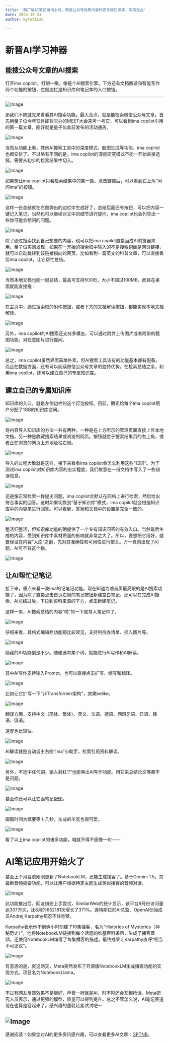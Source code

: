 ```yaml
---
title: '鹅厂版AI笔记悄悄上线，微信公众号优质内容秒变专属知识库，实测在此'
date: 2024-10-31
author: ByteAILab

---
```


# 新晋AI学习神器

## 能搜公众号文章的AI搜索

打开ima copilot，打眼一瞅，像是个AI搜索引擎。下方还有文档解读和智能写作两个功能的按钮，左侧边栏是知识库和笔记本的入口按钮。

---


![Image](http://www.jesonc.com/Fpm5xfVBx-0R9J__Qgo5Aae4PKdF)

那我们不妨就先来看看其AI搜索功能。最大亮点，就是能检索微信公众号文章。首先用量子位今年12月即将举办的MEET大会来考一考它，可以看到ima copilot引用的第一篇文章，刚好就是量子位此前发布的活动通告。

![Image](http://www.jesonc.com/FttQFFkn-aX42RKyHtig5_gw_-t5)

当然从功能上看，其他AI搜索工具中的深度模式、脑图生成等功能，ima copilot也都安排了。不过略有不同的是，ima copilot的深度研究模式不能一开始直接选择，需要从初步的检索结果中切入。

![Image](http://www.jesonc.com/Fl95ZECUuB9eJe9uek8O54ZhUNcH)

如果想让ima copilot只看检索结果中的某一篇，点击链接后，可以看到右上角“问问ima”的按钮。

![Image](http://www.jesonc.com/FhOQiUq7oMcIATolfBDs9XQNeNpd)

这样一份总结就在右侧弹出的边栏中生成好了，总结后面还有按钮，可以把内容一键记入笔记。当然也可以继续对文中的细节进行提问，ima copilot也会列举出一些你可能会想问的问题。

![Image](http://www.jesonc.com/Ft5Y4eh7qg1td7SSUXw9fTdaSXEc)

除了通过搜索找到自己想要的内容，也可以把ima copilot直接当成AI浏览器来用。量子位实测发现，如果在一开始的搜索框中输入的不是搜索词而是网页链接，就可以自动跳转到该链接指向的网页。比如看到一篇英文的科普文章，可以直接丢给ima copilot，让它帮忙总结。

![Image](http://www.jesonc.com/FvDoUgw18fSQgXQultJXt4Utd3tv)

当然本地文档也能一键总结，最高可支持500页，大小不超过100MB。而且在桌面就能直接拖：

![Image](http://www.jesonc.com/FjRozvSO-GnyS8VmDiXMP2JjiYb_)

在主页中，通过搜索框的附件按钮，或者下方的文档解读按钮，都能实现本地文档解读。

![Image](http://www.jesonc.com/Fgz2jE9ZJaKq6IaapwCZC60TJcKL)

另外，ima copilot的AI搜索还支持多模态，可以通过附件上传图片或者附带的截图功能，对任意图片进行提问。

![Image](http://www.jesonc.com/Flw9X4qAKWEuJFRPD0XiGg687liy)

总之，ima copilot虽然界面简单朴素，但AI搜索工具该有的功能基本都有配备，而且在数据方面，还有可以阅读微信公众号文章的独特优势。在检索总结之余，利用ima copilot，还可以建立自己的专属知识库。

## 建立自己的专属知识库

知识库的入口，就是左侧边栏的这个灯泡按钮。目前，腾讯给每个ima copilot用户分配了1GB的知识库空间。

![Image](http://www.jesonc.com/FquM2bw-qVaklyTt22EFuD5RsqAW)

将内容导入知识库的方法一共有两种，一种是在上方所示的管理页面直接上传本地文档，另一种是收藏搜索结果或浏览的网页。按钮就位于搜索结果页的右上角，或者正在浏览的网页上方地址栏右侧。

![Image](http://www.jesonc.com/FiOjO1cRQtmyFXTAZVa8L8CMvIK-)

导入的过程大致就是这样，接下来看看ima copilot会怎么利用这些“知识”。为了测试ima copilot对知识库内容的忠实程度，我们故意在一份文档中写入了一些错误信息。

![Image](http://www.jesonc.com/FjETSuQjH_RMua9Kir4A9lnMUzrC)

还是像正常检索一样提出问题，ima copilot会默认在网络上进行检索，然后给出符合事实的回答。这时如果切换到“基于知识库”模式，ima copilot就会根据知识库中的内容来进行回答。可以看到，答案和文档中的设置是完全一致的。

![Image](http://www.jesonc.com/FpBbW7yuTJS7BTxQIF0hvp0SBV60)

整活归整活，但知识库功能的确提供了一个专有知识问答的有效入口。当然最后生成的内容，受到知识库中素材质量的影响就非常之大了。所以，要想把它用好，就要保证在内容“入库”之前，先对其准确性和可用性进行把关。万一真的出现了问题，AI可不背这个锅。

![Image](http://www.jesonc.com/FtPWmODLczNDBsRRM2baHrDguK5j)

## 让AI帮忙记笔记

接下来，重点来看一波ima的记笔记功能。现在知道为啥首页最亮眼的是AI搜索功能了，因为除了直接点击首页右侧的笔记按钮新建空白笔记，还可以在完成AI搜索、AI总结过后，下拉到资料来源的下方，点击新建笔记。

这样一来，AI搜索总结的内容“啪”的一下就导入笔记中了。

![Image](http://www.jesonc.com/FsqOlLHGYjJhsPw-0sk3Rk9Fo3Xw)

仔细来看，其格式编辑栏功能都比较常见，支持列待办清单、插入图片等。

![Image](http://www.jesonc.com/FndRTUeywJXjBIKpV_LfjSEZJPj_)

隐藏的AI功能倒是不少。随便选中某个词，就能进行AI写作和AI解读。

![Image](http://www.jesonc.com/FhrNd5hhA5dprlTx1NCFVFVzekbh)

其中AI写作支持输入Prompt，也可以直接点击扩写、缩写和翻译。

![Image](http://www.jesonc.com/FvDjhdlBtug_aVdK1YUzD6Xhx8Vu)

比如让它扩写一下“非Transformer架构”，效果belike。

![Image](http://www.jesonc.com/FpVcLHtIMvOYoUIHjclkeKh7Hc-u)

翻译方面，支持中文（简体、繁体）、英文、法语、德语、西班牙语、日语、韩语、俄语。

速度也比较快。

![Image](http://www.jesonc.com/FvLOqXjZbK56W0P8lXlt__q7xmz8)

AI解读就是自动调出右侧“ima”小助手，检索引用资料解读。

![Image](http://www.jesonc.com/FoKJe4pTb1vYesL655RZf8CXM4tI)

另外，不选中任何词，输入斜杠“/”也能唤出AI写作功能。用它来总结论文等都不是问题。

![Image](http://www.jesonc.com/Flo_iNFPCAMHsaRsWMSJTPwGwyF-)

甚至你还可以让它画笔记配图。

![Image](http://www.jesonc.com/Fi4RYhl5xVn7NQK97CQEWxN3rSey)

画图时间大概要等十几秒，生成的羊驼也很可爱。

![Image](http://www.jesonc.com/Fmi42u7XB1KKuj6ZwfrIs6W49Qu6)

看了以上ima copilot的诸多功能，咱就不得不感慨一句——

# AI笔记应用开始火了

甚至上个月谷歌刚刚更新了NotebookLM，还能生成播客了。基于Gemini 1.5，其最新音频摘要功能，可以让用户根据特定主题生成类似播客的音频对话。

![Image](http://www.jesonc.com/FjnXeuJTXW0GYkHctWhcnjoY0yvs)

此功能推出后，网友纷纷上手尝试，SimilarWeb的统计显示，该平台9月份访问量达307万次，比8月的652181次增长了371%。连特斯拉前AI总监、OpenAI创始成员Andrej Karpathy都忍不住称赞。

Karpathy表示他不到俩小时创建了10集播客，名为“Histories of Mysteries（神秘历史）”。他将NotebookLM链接到每个话题的维基百科条目，生成了播客音频，还使用NotebookLM编写了每集播客的描述。最终成果让Karpathy直呼“相当不可思议”。

![Image](http://www.jesonc.com/FpS34HgCTBpEqyNEH-Q2bwyXorXW)

有意思的是，就这两天，Meta突然发布了开源版NotebookLM生成播客功能的实现方式。项目名为NotebookLlama。

![Image](http://www.jesonc.com/FjrKD21ivCtLUR4mJe6rnL4l9dIS)

不过有网友反馈效果不是很好，声音一听就是AI，时不时还会互相抢话。Meta研究人员表示，通过更强的模型，质量可以得到提升。总之不管怎么说，AI笔记赛道现在也算是卷起来了。感兴趣的童鞋赶紧试试吧～

![Image](http://www.jesonc.com/FoOWMz3ZS3j7qevAffM9XA7JEbRL)
---
感谢阅读！如果您对AI的更多资讯感兴趣，可以查看更多AI文章：[GPTNB](https://gptnb.com)。